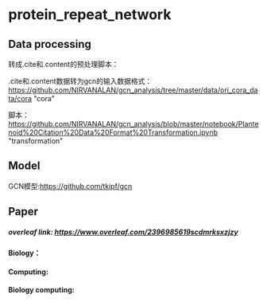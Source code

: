 # protein_repeat_network

## Data processing

转成.cite和.content的预处理脚本：

.cite和.content数据转为gcn的输入数据格式：https://github.com/NIRVANALAN/gcn_analysis/tree/master/data/ori_cora_data/cora "cora"

脚本：https://github.com/NIRVANALAN/gcn_analysis/blob/master/notebook/Plantenoid%20Citation%20Data%20Format%20Transformation.ipynb "transformation"


## Model
GCN模型:https://github.com/tkipf/gcn


## Paper
##### overleaf link: https://www.overleaf.com/2396985619scdmrksxzjzy

#### Biology：

#### Computing:

#### Biology computing:

